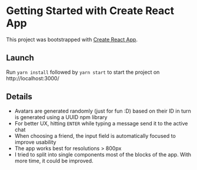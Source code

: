 # Getting Started with Create React App

This project was bootstrapped with [Create React App](https://github.com/facebook/create-react-app).

## Launch

Run `yarn install` followed by `yarn start` to start the project on http://localhost:3000/

## Details

- Avatars are generated randomly (just for fun :D) based on their ID in turn is generated using a UUID npm library
- For better UX, hitting `ENTER` while typing a message send it to the active chat
- When choosing a friend, the input field is automatically focused to improve usability
- The app works best for resolutions > 800px 
- I tried to split into single components most of the blocks of the app. With more time, it could be improved.
